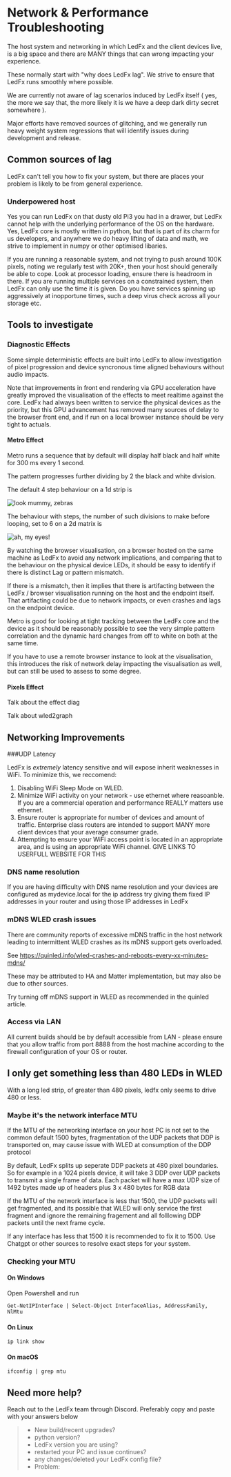 # Network & Performance Troubleshooting

The host system and networking in which LedFx and the client devices live, is a big space and there are MANY things that can wrong impacting your experience.

These normally start with "why does LedFx lag". We strive to ensure that LedFx runs smoothly where possible. 

We are currently not aware of lag scenarios induced by LedFx itself ( yes, the more we say that, the more likely it is we have a deep dark dirty secret somewhere ). 

Major efforts have removed sources of glitching, and we generally run heavy weight system regressions that will identify issues during development and release.

## Common sources of lag

LedFx can't tell you how to fix your system, but there are places your problem is likely to be from general experience.

### Underpowered host

Yes you can run LedFx on that dusty old Pi3 you had in a drawer, but LedFx cannot help with the underlying performance of the OS on the hardware. Yes, LedFx core is mostly written in python, but that is part of its charm for us developers, and anywhere we do heavy lifting of data and math, we strive to implement in numpy or other optimised libaries.

If you are running a reasonable system, and not trying to push around 100K pixels, noting we regularly test with 20K+, then your host should generally be able to cope. Look at processor loading, ensure there is headroom in there. If you are running multiple services on a constrained system, then LedFx can only use the time it is given. Do you have services spinning up aggressively at inopportune times, such a deep virus check across all your storage etc.

## Tools to investigate

### Diagnostic Effects

Some simple deterministic effects are built into LedFx to allow investigation of pixel progression and device syncronous time aligned behaviours without audio impacts.

Note that improvements in front end rendering via GPU acceleration have greatly improved the visualisation of the effects to meet realtime against the core. LedFx had always been written to service the physical devices as the priority, but this GPU advancement has removed many sources of delay to the browser front end, and if run on a local browser instance should be very tight to actuals.

#### Metro Effect

Metro runs a sequence that by default will display half black and half white for 300 ms every 1 second.

The pattern progresses further dividing by 2 the black and white division.

The default 4 step behaviour on a 1d strip is

![look mummy, zebras](/_static/howto/trouble/metro_strip.gif)

The behaviour with steps, the number of such divisions to make before looping, set to 6 on a 2d matrix is

![ah, my eyes!](/_static/howto/trouble/metro_array.gif)

By watching the browser visualisation, on a browser hosted on the same machine as LedFx to avoid any network implications, and comparing that to the behaviour on the physical device LEDs, it should be easy to identify if there is distinct Lag or pattern mismatch.

If there is a mismatch, then it implies that there is artifacting between the LedFx / browser visualisation running on the host and the endpoint itself. That artifacting could be due to network impacts, or even crashes and lags on the endpoint device.

Metro is good for looking at tight tracking between the LedFx core and the device as it should be reasonably possible to see the very simple pattern correlation and the dynamic hard changes from off to white on both at the same time.

If you have to use a remote browser instance to look at the visualisation, this introduces the risk of network delay impacting the visualisation as well, but can still be used to assess to some degree.

#### Pixels Effect

Talk about the effect diag

Talk about wled2graph

## Networking Improvements

###UDP Latency

LedFx is *extremely* latency sensitive and will expose inherit
weaknesses in WiFi. To minimize this, we reccomend:

1.  Disabling WiFi Sleep Mode on WLED.
2.  Minimize WiFi activity on your network - use ethernet where reasoanble. If you are a commercial operation and performance REALLY matters use ethernet.
3.  Ensure router is appropriate for number of devices and amount of traffic. Enterprise class routers are intended to support MANY more client devices that your average consumer grade.
4.  Attempting to ensure your WiFi access point is located in an appropriate area, and is using an appropriate WiFi channel. GIVE LINKS TO USERFULL WEBSITE FOR THIS

### DNS name resolution

If you are having difficulty with DNS name resolution and your devices are configured as mydevice.local for the ip address try giving them fixed IP addresses in your router and using those IP addresses in LedFx

### mDNS WLED crash issues

There are community reports of excessive mDNS traffic in the host network leading to intermittent WLED crashes as its mDNS support gets overloaded.

See https://quinled.info/wled-crashes-and-reboots-every-xx-minutes-mdns/

These may be attributed to HA and Matter implementation, but may also be due to other sources.

Try turning off mDNS support in WLED as recommended in the quinled article.

### Access via LAN

All current builds should be by default accessible from LAN - please ensure that you allow traffic from port 8888 from the host machine according to the firewall configuration of your OS or router.

## I only get something less than 480 LEDs in WLED

With a long led strip, of greater than 480 pixels, ledfx only seems to drive 480 or less.

### Maybe it's the network interface MTU

If the MTU of the networking interface on your host PC is not set to the common default 1500 bytes, fragmentation of the UDP packets that DDP is transported on, may cause issue with WLED at consumption of the DDP protocol

By default, LedFx splits up seperate DDP packets at 480 pixel boundaries. So for example in a 1024 pixels device, it will take 3 DDP over UDP packets to transmit a single frame of data. Each packet will have a max UDP size of 1492 bytes made up of headers plus 3 x 480 bytes for RGB data

If the MTU of the network interface is less that 1500, the UDP packets will get fragmented, and its possible that WLED will only service the first fragment and ignore the remaining fragement and all folllowing DDP packets until the next frame cycle.

If any interface has less that 1500 it is recommended to fix it to 1500. Use Chatgpt or other sources to resolve exact steps for your system.

### Checking your MTU
#### On Windows

Open Powershell and run

``` console
Get-NetIPInterface | Select-Object InterfaceAlias, AddressFamily, NlMtu
```

#### On Linux

```console
ip link show
```

#### On macOS

```console
ifconfig | grep mtu
```

## Need more help?

Reach out to the LedFx team through Discord. Preferably copy and paste
with your answers below

> -   New build/recent upgrades?
> -   python version?
> -   LedFx version you are using?
> -   restarted your PC and issue continues?
> -   any changes/deleted your LedFx config file?
> -   Problem:
